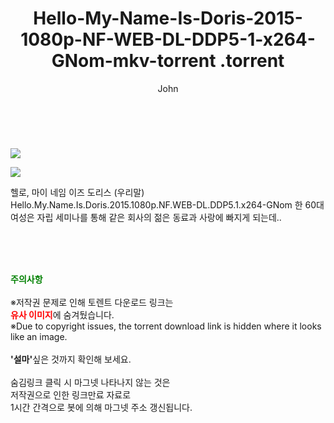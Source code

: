 ﻿---
layout: post
title:  "                   Hello-My-Name-Is-Doris-2015-1080p-NF-WEB-DL-DDP5-1-x264-GNom-mkv-torrent                .torrent"
author: John
categories: [ 영화 ]
tags: [  ]
image: https://torrentrj57.com/uploadfile/full/6dfad5149b726294811f8955a7a342bad18592a3.jpg"/></p><p><img src="https://torrentrj57.com/uploadfile/full/9d4b72c463c8e795e4d7cbf2110d65bf55bee523.jpg 
description: "                   Hello-My-Name-Is-Doris-2015-1080p-NF-WEB-DL-DDP5-1-x264-GNom-mkv-torrent                 torrent 정보 공유"
toc: true
toc_sticky: true
---

<br>
<p><img src="https://torrentrj57.com/uploadfile/full/6dfad5149b726294811f8955a7a342bad18592a3.jpg"/></p><p><img src="https://torrentrj57.com/uploadfile/full/9d4b72c463c8e795e4d7cbf2110d65bf55bee523.jpg"/></p>
 헬로, 마이 네임 이즈 도리스 (우리말) Hello.My.Name.Is.Doris.2015.1080p.NF.WEB-DL.DDP5.1.x264-GNom 한 60대 여성은 자립 세미나를 통해 같은 회사의 젊은 동료과 사랑에 빠지게 되는데.. 
    
<br><br><br>
<p data-ke-size="size16"><b><span style="color: green;">주의사항</span></b><br /><br />※저작권 문제로 인해 토렌트 다운로드 링크는<br /><b><span style="color: red;">유사 이미지</span></b>에 숨겨뒀습니다.<br />※Due to copyright issues, the torrent download link is hidden where it looks like an image.<br /><br /><b>'설마'</b>싶은 것까지 확인해 보세요.<br /><br />숨김링크 클릭 시 마그넷 나타나지 않는 것은<br />저작권으로 인한 링크만료 자료로<br />1시간 간격으로 봇에 의해 마그넷 주소 갱신됩니다.</p>
